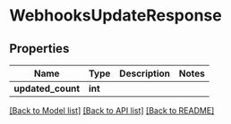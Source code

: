 # WebhooksUpdateResponse


## Properties
Name | Type | Description | Notes
------------ | ------------- | ------------- | -------------
**updated_count** | **int** |  | 

[[Back to Model list]](../README.md#documentation-for-models) [[Back to API list]](../README.md#documentation-for-api-endpoints) [[Back to README]](../README.md)


